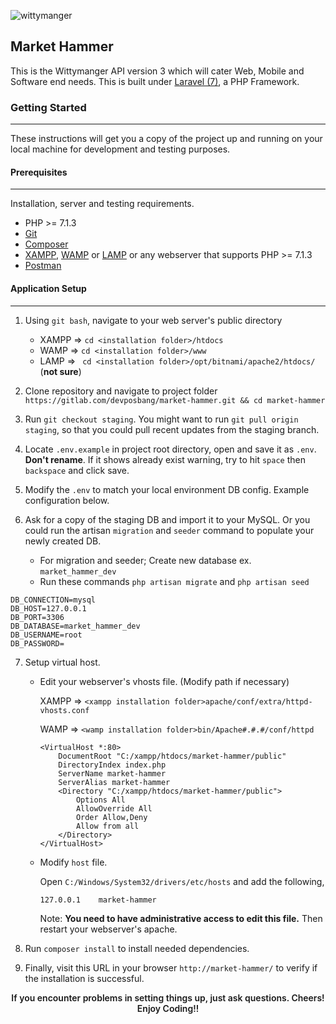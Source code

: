 ![wittymanger](https://zonkebonke.wittymanager.com/images/WIT_HR_Logo_2.png)

## Market Hammer
This is the Wittymanger API version 3 which will cater Web, Mobile and Software end needs. This is built under [Laravel (7)](https://laravel.com/docs/7.x), a PHP Framework.

### Getting Started
***
These instructions will get you a copy of the project up and running on your local machine for development and testing purposes. 

#### Prerequisites
***
Installation, server and testing requirements.

* PHP >= 7.1.3
* [Git](https://git-scm.com/downloads)
* [Composer](https://getcomposer.org/download/)
* [XAMPP](https://www.apachefriends.org/index.html), [WAMP](http://www.wampserver.com/en/) or [LAMP](https://bitnami.com/stack/lamp/installer) or any webserver that supports PHP >= 7.1.3
* [Postman](https://www.getpostman.com/downloads/)

#### Application Setup
***
1. Using `git bash`, navigate to your web server&apos;s public directory
	* XAMPP => `cd <installation folder>/htdocs`
	* WAMP => `cd <installation folder>/www`
	* LAMP => ` cd <installation folder>/opt/bitnami/apache2/htdocs/` (**not sure**)

2. Clone repository and navigate to project folder `https://gitlab.com/devposbang/market-hammer.git && cd market-hammer`

3. Run `git checkout staging`. You might want to run `git pull origin staging`, so that you could pull recent updates from the staging branch.

4. Locate `.env.example` in project root directory, open and save it as `.env`. **Don&apos;t rename**. If it shows already exist warning, try to hit `space` then `backspace` and click save.

5. Modify the `.env` to match your local environment DB config. Example configuration below.

6. Ask for a copy of the staging DB and import it to your MySQL. Or you could run the artisan `migration` and `seeder` command to populate your newly created DB.
	- For migration and seeder; Create new database ex. `market_hammer_dev`
	- Run these commands `php artisan migrate` and `php artisan seed`

```
DB_CONNECTION=mysql
DB_HOST=127.0.0.1
DB_PORT=3306
DB_DATABASE=market_hammer_dev
DB_USERNAME=root
DB_PASSWORD=
```
7. Setup virtual host.
	- Edit your webserver&apos;s vhosts file. (Modify path if necessary)
	
		XAMPP => `<xampp installation folder>apache/conf/extra/httpd-vhosts.conf`
		
		WAMP => `<wamp installation folder>bin/Apache#.#.#/conf/httpd`
		```
		<VirtualHost *:80>
    		DocumentRoot "C:/xampp/htdocs/market-hammer/public"
			DirectoryIndex index.php
			ServerName market-hammer
    		ServerAlias market-hammer
    		<Directory "C:/xampp/htdocs/market-hammer/public">
        		Options All
        		AllowOverride All
        		Order Allow,Deny
        		Allow from all
    		</Directory>
		</VirtualHost>
		```
	- Modify `host` file.
	
		Open `C:/Windows/System32/drivers/etc/hosts` and add the following,
		
		```
		127.0.0.1	 market-hammer
		```
		Note: **You need to have administrative access to edit this file.**
		Then restart your webserver&apos;s apache.

8. Run `composer install` to install needed dependencies.

9. Finally, visit this URL in your browser `http://market-hammer/` to verify if the installation is successful.

<div style="text-align:center; font-weight: 600;">
	<span>If you encounter problems in setting things up, just ask questions. Cheers!</span>
	<span>Enjoy Coding!!</span>
</div>